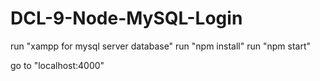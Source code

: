 # DCL-9-Node-MySQL-Login
run "xampp for mysql server database"
run "npm install"
run "npm start"

go to "localhost:4000"